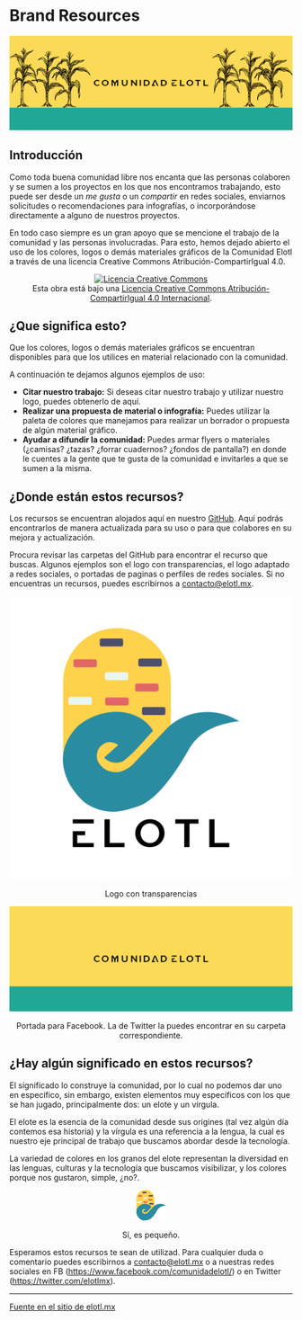 # Brand Resources

![Banner](https://raw.githubusercontent.com/ElotlMX/elotl-brand-resources/master/portadas/portada_tw-M2.png)

## Introducción

Como toda buena comunidad libre nos encanta que las personas colaboren y se sumen a los proyectos en los que nos encontramos trabajando, esto puede ser desde un *me gusta* o un *compartir* en redes sociales, enviarnos solicitudes o recomendaciones para infografías, o incorporándose directamente a alguno de nuestros proyectos.

En todo caso siempre es un gran apoyo que se mencione el trabajo de la comunidad y las personas involucradas. Para esto, hemos dejado abierto el uso de los colores, logos o demás materiales gráficos de la Comunidad Elotl a través de una licencia Creative Commons Atribución-CompartirIgual 4.0.


<div align="center"><a href="http://creativecommons.org/licenses/by-sa/4.0/" rel="license"><img style="border-width: 0;" src="https://i.creativecommons.org/l/by-sa/4.0/88x31.png" alt="Licencia Creative Commons" /></a><br />Esta obra está bajo una <a href="http://creativecommons.org/licenses/by-sa/4.0/" rel="license">Licencia Creative Commons Atribución-CompartirIgual 4.0 Internacional</a>.</div>

## ¿Que significa esto?

Que los colores, logos o demás materiales gráficos se encuentran disponibles para que los utilices en material relacionado con la comunidad.

A continuación te dejamos algunos ejemplos de uso:

- **Citar nuestro trabajo:** Si deseas citar nuestro trabajo y utilizar nuestro logo, puedes obtenerlo de aquí.
- **Realizar una propuesta de material o infografía:** Puedes utilizar la paleta de colores que manejamos para realizar un borrador o propuesta de algún material gráfico.
- **Ayudar a difundir la comunidad:** Puedes armar flyers o materiales (¿camisas? ¿tazas? ¿forrar cuadernos? ¿fondos de pantalla?) en donde le cuentes a la gente que te gusta de la comunidad e invitarles a que se sumen a la misma.

## ¿Donde están estos recursos?</h2>

Los recursos se encuentran alojados aquí en nuestro [GitHub](https://github.com/ElotlMX/elotl-brand-resources). Aquí podrás encontrarlos de manera actualizada para su uso o para que colabores en su mejora y actualización.

Procura revisar las carpetas del GitHub para encontrar el recurso que buscas. Algunos ejemplos son el logo con transparencias, el logo adaptado a redes sociales, o portadas de paginas o perfiles de redes sociales. Si no encuentras un recursos, puedes escribirnos a <a href="mailto:contacto@elotl.mx">contacto@elotl.mx</a>.

<div align="center">

![Logo transparencias](./logo/logo_elotl_transparente.png)

Logo con transparencias

![Portada FB](./portadas/portada_fb.png)

Portada para Facebook. La de Twitter la puedes encontrar en su carpeta correspondiente.

</div>

## ¿Hay algún significado en estos recursos?</h2>

El significado lo construye la comunidad, por lo cual no podemos dar uno en especifico, sin embargo, existen elementos muy específicos con los que se han jugado, principalmente dos: un elote y un vírgula.

El elote es la esencia de la comunidad desde sus origines (tal vez algún día contemos esa historia) y la vírgula es una referencia a la lengua, la cual es nuestro eje principal de trabajo que buscamos abordar desde la tecnología.

La variedad de colores en los granos del elote representan la diversidad en las lenguas, culturas y la tecnología que buscamos visibilizar, y los colores porque nos gustaron, simple, ¿no?.

<div align="center">

![favicon](./favicon/favicon.png)

Sí, es pequeño.
</div>

Esperamos estos recursos te sean de utilizad. Para cualquier duda o comentario puedes escribirnos a <a href="mailto:contacto@elotl.mx">contacto@elotl.mx</a> o a nuestras redes sociales en FB (<a href="https://www.facebook.com/comunidadelotl/">https://www.facebook.com/comunidadelotl/</a>) o en Twitter (<a href="https://twitter.com/elotlmx">https://twitter.com/elotlmx</a>).

---

[Fuente en el sitio de elotl.mx](https://elotl.mx/comunidad/brand-resources-logos/)
